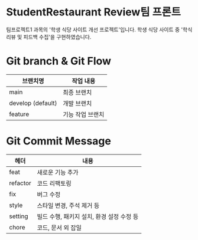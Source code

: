 # StudentRestaurant Review팀 프론트

팀프로젝트1 과목의 '학생 식당 사이트 개선 프로젝트'입니다.
학생 식당 사이트 중 '학식 리뷰 및 피드백 수집'을 구현하였습니다.

# Git branch & Git Flow
|브랜치명|작업 내용|
|------|---|
|main|최종 브랜치|
|develop (default)|개발 브랜치|
|feature|기능 작업 브랜치|

# Git Commit Message
|헤더|내용|
|------|---|
|feat|새로운 기능 추가|
|refactor|코드 리팩토링|
|fix|버그 수정|
|style|스타일 변경, 주석 제거 등|
|setting|빌드 수행, 패키지 설치, 환경 설정 수정 등|
|chore|코드, 문서 외 잡일|
